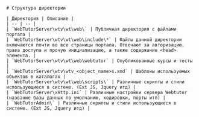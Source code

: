     # Структура директории

    | Директория | Описание |
    | -- | -- |
    | `WebTutorServer\wtv\wt\web\` | Публичная директория с файлами портала |
    | `WebTutorServer\wtv\wt\web\include\*` | Файлы данной директории включаются почти во все страницы портала. Отвечают за авторизацию, права доступа и прочую инициализацию, а также содержание <head> элемента. |
    | `WebTutorServer\wtv\wt\web\webtutor` | Опубликованные курсы и тесты |
    | `WebTutorServer\wtv\wtv_<object_name>s.xmd` | Шаблоны используемых объектов в каталогах |
    | `WebTutorServer\wtv\wt\web\scripts\` | Различные скрипты и стили использующиеся в системе. (Ext JS, Jquery итд) |
    | `WebTutorServer\xHttp.ini` | Различные настройки сервера Webtutor (название базы данных по умолчанию, кодировки, порты итп) |
    | `WebTutorAdmin\` | Различные скрипты и стили использующиеся в системе. (Ext JS, Jquery итд) |



